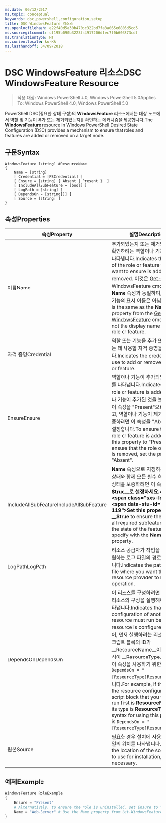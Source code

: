 ```yaml
---
ms.date: 06/12/2017
ms.topic: conceptual
keywords: dsc,powershell,configuration,setup
title: DSC WindowsFeature 리소스
ms.openlocfilehash: e22f40d5a30b470bc322bd7fa3a065e6806d5cd5
ms.sourcegitcommit: cf195b090b3223fa4917206dfec7f0b603873cdf
ms.translationtype: HT
ms.contentlocale: ko-KR
ms.lasthandoff: 04/09/2018
---
```

# <a name="dsc-windowsfeature-resource"></a><span data-ttu-id="c5ff1-103">DSC WindowsFeature 리소스</span><span class="sxs-lookup"><span data-stu-id="c5ff1-103">DSC WindowsFeature Resource</span></span>

> <span data-ttu-id="c5ff1-104">적용 대상: Windows PowerShell 4.0, Windows PowerShell 5.0</span><span class="sxs-lookup"><span data-stu-id="c5ff1-104">Applies To: Windows PowerShell 4.0, Windows PowerShell 5.0</span></span>

<span data-ttu-id="c5ff1-105">PowerShell DSC(필요한 상태 구성)의 **WindowsFeature** 리소스에서는 대상 노드에서 역할 및 기능이 추가 또는 제거되었는지를 확인하는 메커니즘을 제공합니다.</span><span class="sxs-lookup"><span data-stu-id="c5ff1-105">The **WindowsFeature** resource in Windows PowerShell Desired State Configuration (DSC) provides a mechanism to ensure that roles and features are added or removed on a target node.</span></span>

## <a name="syntax"></a><span data-ttu-id="c5ff1-106">구문</span><span class="sxs-lookup"><span data-stu-id="c5ff1-106">Syntax</span></span>

```
WindowsFeature [string] #ResourceName
{
    Name = [string]
    [ Credential = [PSCredential] ]
    [ Ensure = [string] { Absent | Present }  ]
    [ IncludeAllSubFeature = [bool] ]
    [ LogPath = [string] ]
    [ DependsOn = [string[]] ]
    [ Source = [string] ]
}
```

## <a name="properties"></a><span data-ttu-id="c5ff1-107">속성</span><span class="sxs-lookup"><span data-stu-id="c5ff1-107">Properties</span></span>

|  <span data-ttu-id="c5ff1-108">속성</span><span class="sxs-lookup"><span data-stu-id="c5ff1-108">Property</span></span>  |  <span data-ttu-id="c5ff1-109">설명</span><span class="sxs-lookup"><span data-stu-id="c5ff1-109">Description</span></span>   |
|---|---|
| <span data-ttu-id="c5ff1-110">이름</span><span class="sxs-lookup"><span data-stu-id="c5ff1-110">Name</span></span>| <span data-ttu-id="c5ff1-111">추가되었는지 또는 제거되었는지를 확인하려는 역할이나 기능의 이름을 나타냅니다.</span><span class="sxs-lookup"><span data-stu-id="c5ff1-111">Indicates the name of the role or feature that you want to ensure is added or removed.</span></span> <span data-ttu-id="c5ff1-112">이것은 [Get-WindowsFeature](/powershell/module/servermanager/Get-WindowsFeature) cmdlet의 __Name__ 속성과 동일하며, 역할이나 기능의 표시 이름은 아닙니다.</span><span class="sxs-lookup"><span data-stu-id="c5ff1-112">This is the same as the __Name__ property from the [Get-WindowsFeature](/powershell/module/servermanager/Get-WindowsFeature) cmdlet, and not the display name of the role or feature.</span></span>|
| <span data-ttu-id="c5ff1-113">자격 증명</span><span class="sxs-lookup"><span data-stu-id="c5ff1-113">Credential</span></span>| <span data-ttu-id="c5ff1-114">역할 또는 기능을 추가 또는 제거하는 데 사용할 자격 증명을 나타냅니다.</span><span class="sxs-lookup"><span data-stu-id="c5ff1-114">Indicates the credentials to use to add or remove the role or feature.</span></span>|
| <span data-ttu-id="c5ff1-115">Ensure</span><span class="sxs-lookup"><span data-stu-id="c5ff1-115">Ensure</span></span>| <span data-ttu-id="c5ff1-116">역할이나 기능이 추가되었는지 여부를 나타냅니다.</span><span class="sxs-lookup"><span data-stu-id="c5ff1-116">Indicates if the role or feature is added.</span></span> <span data-ttu-id="c5ff1-117">역할이나 기능이 추가된 것을 보증하려면, 이 속성을 "Present"으로 설정하고, 역할이나 기능이 제거된 것을 보증하려면 이 속성을 "Absent"으로 설정합니다.</span><span class="sxs-lookup"><span data-stu-id="c5ff1-117">To ensure that the role or feature is added, set this property to "Present" To ensure that the role or feature is removed, set the property to "Absent".</span></span>|
| <span data-ttu-id="c5ff1-118">IncludeAllSubFeature</span><span class="sxs-lookup"><span data-stu-id="c5ff1-118">IncludeAllSubFeature</span></span>| <span data-ttu-id="c5ff1-119">__Name__ 속성으로 지정하는 기능의 상태와 함께 모든 필수 하위 기능의 상태를 보증하려면 이 속성을 __$true__로 설정하세요.</span><span class="sxs-lookup"><span data-stu-id="c5ff1-119">Set this property to __$true__ to ensure the state of all required subfeatures with the state of the feature you specify with the __Name__ property.</span></span>|
| <span data-ttu-id="c5ff1-120">LogPath</span><span class="sxs-lookup"><span data-stu-id="c5ff1-120">LogPath</span></span>| <span data-ttu-id="c5ff1-121">리소스 공급자가 작업을 로그하기를 원하는 로그 파일의 경로를 나타냅니다.</span><span class="sxs-lookup"><span data-stu-id="c5ff1-121">Indicates the path to a log file where you want the resource provider to log the operation.</span></span>|
| <span data-ttu-id="c5ff1-122">DependsOn</span><span class="sxs-lookup"><span data-stu-id="c5ff1-122">DependsOn</span></span>| <span data-ttu-id="c5ff1-123">이 리소스를 구성하려면 먼저 다른 리소스의 구성을 실행해야 함을 나타냅니다.</span><span class="sxs-lookup"><span data-stu-id="c5ff1-123">Indicates that the configuration of another resource must run before this resource is configured.</span></span> <span data-ttu-id="c5ff1-124">예를 들어, 먼저 실행하려는 리소스 구성 스크립트 블록의 ID가 __ResourceName__이고 해당 형식이 __ResourceType__일 경우, 이 속성을 사용하기 위한 구문은 `DependsOn = "[ResourceType]ResourceName"`입니다.</span><span class="sxs-lookup"><span data-stu-id="c5ff1-124">For example, if the ID of the resource configuration script block that you want to run first is __ResourceName__ and its type is __ResourceType__, the syntax for using this property is `DependsOn = "[ResourceType]ResourceName"`.</span></span>|
| <span data-ttu-id="c5ff1-125">원본</span><span class="sxs-lookup"><span data-stu-id="c5ff1-125">Source</span></span>| <span data-ttu-id="c5ff1-126">필요한 경우 설치에 사용할 소스 파일의 위치를 나타냅니다.</span><span class="sxs-lookup"><span data-stu-id="c5ff1-126">Indicates the location of the source file to use for installation, if necessary.</span></span>|

## <a name="example"></a><span data-ttu-id="c5ff1-127">예제</span><span class="sxs-lookup"><span data-stu-id="c5ff1-127">Example</span></span>
```powershell
WindowsFeature RoleExample
{
    Ensure = "Present"
    # Alternatively, to ensure the role is uninstalled, set Ensure to "Absent"
    Name = "Web-Server" # Use the Name property from Get-WindowsFeature
}
```